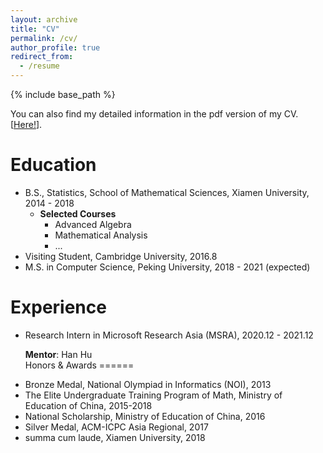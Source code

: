 ```yaml
---
layout: archive
title: "CV"
permalink: /cv/
author_profile: true
redirect_from:
  - /resume
---
```


{% include base_path %}

You can also find my detailed information in the pdf version of my CV. [[Here!](https://scalsol.github.io/files/cv.pdf)].

Education
======
* B.S., Statistics, School of Mathematical Sciences, Xiamen University, 2014 - 2018
  * <strong>Selected Courses</strong>
    * Advanced Algebra
    * Mathematical Analysis
    * ...
* Visiting Student, Cambridge University, 2016.8
* M.S. in Computer Science, Peking University, 2018 - 2021 (expected)

Experience
======
* Research Intern in Microsoft Research Asia (MSRA), 2020.12 - 2021.12 

  <strong>Mentor</strong>: Han Hu  
Honors & Awards
======

- Bronze Medal, National Olympiad in Informatics (NOI), 2013  
- The Elite Undergraduate Training Program of Math, Ministry of Education of China, 2015-2018 
- National Scholarship, Ministry of Education of China, 2016 
- Silver Medal, ACM-ICPC Asia Regional, 2017  
- summa cum laude, Xiamen University, 2018  